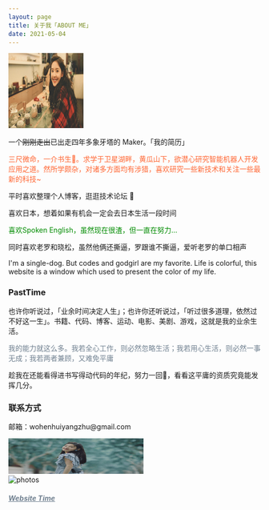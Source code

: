 ```yaml
---
layout: page
title: 关于我「ABOUT ME」 
date: 2021-05-04
---
```

<a href="/photos/" target="_blank"><img src="https://raw.githubusercontent.com/770818354/-/master/image/download.7e7pqs2die40.webp" width="150" height="150" alt="photos"/></a>


一个<span style="text-decoration: line-through">刚刚走出</span>已出走四年多象牙塔的 Maker。<a href="/Mr.Kang_Developer/" target="_blank" style="text-decoration:none">「我的简历」</a>

<div style="color:#FF6633">
<p>	三尺微命，一介书生🧒。求学于卫星湖畔，黄瓜山下，欲潜心研究智能机器人开发应用之道。然所学颇杂，对诸多方面均有涉猎，喜欢研究一些新技术和关注一些最新的科技~ 
</p>
</div>
<p>
平时喜欢整理个人博客，逛逛技术论坛 💯     
<p>
喜欢日本，想着如果有机会一定会去日本生活一段时间        
<div style="color:#008B00">
<p>
喜欢Spoken English，虽然现在很渣，但一直在努力...        
</p>

</div>
<p>
同时喜欢老罗和晓松，虽然他俩还撕逼，罗跟谁不撕逼，爱听老罗的单口相声           
<p>
I'm a single-dog.  But codes and godgirl are my favorite.  Life is colorful, this website   is a window which used to present the color of my life.       

<p>
<h3> PastTime</h3>   

<p>

也许你听说过，「业余时间决定人生」；也许你还听说过，「听过很多道理，依然过不好这一生」。书籍、代码、博客、运动、电影、美剧、游戏，这就是我的业余生活。            


<div style="color:#708090">
<p>
     我的能力就这么多。我若全心工作，则必然忽略生活；我若用心生活，则必然一事无成；我若两者兼顾，又难免平庸
</p>
</div>
<p>
趁我在还能看得进书写得动代码的年纪，努力一回💪，看看这平庸的资质究竟能发挥几分。

<p>

<!--h3> Ps </h3>   
<p>
如果你想搭建一个跟我一样的博客，可以看
<a href="https://robotkang.cc/1733.html"> Jekyll+Github个人博客构建之路 </a>
教程

<p>

有关于博客主题的建议和意见都可以提给我，让我们一起来打造一个精美的主题吧~ 😄    

<p> 

博客源码在 <a target="_blank" href='https://github.com/MengZheK/kangblog-theme' target="_blank" >Github</a> 上，你的 Star 是我更新的动力，谢谢~         
<p>

<div style="color:#FF0000">
<p>
♻模板代码可任意使用，但请保留本站友情链接。👣   
&emsp;      
本站名称：我很会养猪 &emsp;        
本站网址：https://www.yangzhu.fun &emsp;         
</p>
</div-->

<h3> 联系方式 </h3>         
<script>
	function mousemethod(op,imgid){
	document.getElementById(imgid).style.display=op;
	}
</script>

<p>邮箱：wohenhuiyangzhu@gmail.com
	<!--a href="#" onmouseover="mousemethod('block','img2')" onmouseout="mousemethod('none','img2')" style="color:#008B00;text-decoration:none">公众号：蒙古海军船长</a><img id="img2" src="https://robotkang-1257995526.cos.ap-chengdu.myqcloud.com/kanggzh.png" style="display:none;" width="128" height="128" -->
<div class="divcss5-right">
	<a href="https://robotkang.cc" target="_blank"><img src="https://raw.githubusercontent.com/770818354/-/master/image/章若楠5.3h9go711drk.webp" width="270" height="71" alt="kang"/></a>
</div>                      
       
<!--a href="/Mr.Kang_Developer/" target="_blank"><img src="https://raw.githubusercontent.com/770818354/-/master/image/章若楠5.3h9go711drk.webp" width="100%" height="auto" alt="photos" display="block"/></a--> 


<img src="https://robotkang-1257995526.cos.ap-chengdu.myqcloud.com/image/0000001.webp" wwidth="100%" height="auto" alt="photos"/>          
        

<a href="/lovekang/" style="color:#708090"  target="_blank"> <h5>Website Time</h5></a>        




